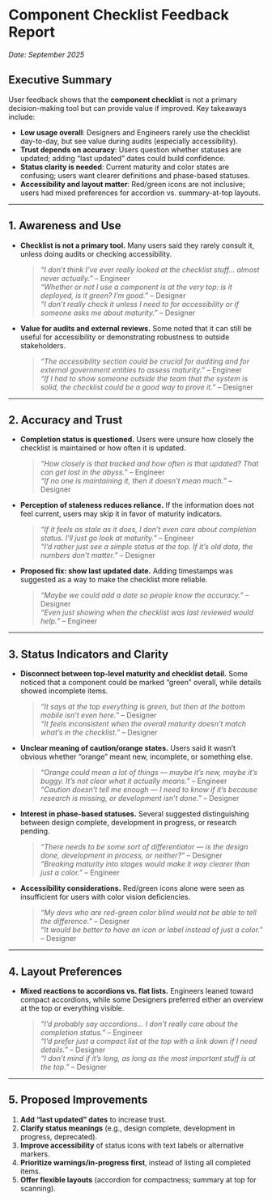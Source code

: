 # Component Checklist Feedback Report  
*Date: September 2025*  

## Executive Summary  
User feedback shows that the **component checklist** is not a primary decision-making tool but can provide value if improved. Key takeaways include:  
- **Low usage overall**: Designers and Engineers rarely use the checklist day-to-day, but see value during audits (especially accessibility).  
- **Trust depends on accuracy**: Users question whether statuses are updated; adding “last updated” dates could build confidence.  
- **Status clarity is needed**: Current maturity and color states are confusing; users want clearer definitions and phase-based statuses.  
- **Accessibility and layout matter**: Red/green icons are not inclusive; users had mixed preferences for accordion vs. summary-at-top layouts.  

---

## 1. Awareness and Use  
- **Checklist is not a primary tool.** Many users said they rarely consult it, unless doing audits or checking accessibility.  
  > *“I don’t think I’ve ever really looked at the checklist stuff… almost never actually.”* – Engineer  
  > *“Whether or not I use a component is at the very top: is it deployed, is it green? I’m good.”* – Designer  
  > *“I don’t really check it unless I need to for accessibility or if someone asks me about maturity.”* – Designer  

- **Value for audits and external reviews.** Some noted that it can still be useful for accessibility or demonstrating robustness to outside stakeholders.  
  > *“The accessibility section could be crucial for auditing and for external government entities to assess maturity.”* – Engineer  
  > *“If I had to show someone outside the team that the system is solid, the checklist could be a good way to prove it.”* – Designer  

---

## 2. Accuracy and Trust  
- **Completion status is questioned.** Users were unsure how closely the checklist is maintained or how often it is updated.  
  > *“How closely is that tracked and how often is that updated? That can get lost in the abyss.”* – Engineer  
  > *“If no one is maintaining it, then it doesn’t mean much.”* – Designer  

- **Perception of staleness reduces reliance.** If the information does not feel current, users may skip it in favor of maturity indicators.  
  > *“If it feels as stale as it does, I don’t even care about completion status. I’ll just go look at maturity.”* – Engineer  
  > *“I’d rather just see a simple status at the top. If it’s old data, the numbers don’t matter.”* – Designer  

- **Proposed fix: show last updated date.** Adding timestamps was suggested as a way to make the checklist more reliable.  
  > *“Maybe we could add a date so people know the accuracy.”* – Designer  
  > *“Even just showing when the checklist was last reviewed would help.”* – Engineer  

---

## 3. Status Indicators and Clarity  
- **Disconnect between top-level maturity and checklist detail.** Some noticed that a component could be marked “green” overall, while details showed incomplete items.  
  > *“It says at the top everything is green, but then at the bottom mobile isn’t even here.”* – Designer  
  > *“It feels inconsistent when the overall maturity doesn’t match what’s in the checklist.”* – Designer  

- **Unclear meaning of caution/orange states.** Users said it wasn’t obvious whether “orange” meant new, incomplete, or something else.  
  > *“Orange could mean a lot of things — maybe it’s new, maybe it’s buggy. It’s not clear what it actually means.”* – Engineer  
  > *“Caution doesn’t tell me enough — I need to know if it’s because research is missing, or development isn’t done.”* – Designer  

- **Interest in phase-based statuses.** Several suggested distinguishing between design complete, development in progress, or research pending.  
  > *“There needs to be some sort of differentiator — is the design done, development in process, or neither?”* – Designer  
  > *“Breaking maturity into stages would make it way clearer than just a color.”* – Engineer  

- **Accessibility considerations.** Red/green icons alone were seen as insufficient for users with color vision deficiencies.  
  > *“My devs who are red-green color blind would not be able to tell the difference.”* – Designer  
  > *“It would be better to have an icon or label instead of just a color.”* – Designer  

---

## 4. Layout Preferences  
- **Mixed reactions to accordions vs. flat lists.** Engineers leaned toward compact accordions, while some Designers preferred either an overview at the top or everything visible.  
  > *“I’d probably say accordions… I don’t really care about the completion status.”* – Engineer  
  > *“I’d prefer just a compact list at the top with a link down if I need details.”* – Designer  
  > *“I don’t mind if it’s long, as long as the most important stuff is at the top.”* – Designer  

---

## 5. Proposed Improvements  
1. **Add “last updated” dates** to increase trust.  
2. **Clarify status meanings** (e.g., design complete, development in progress, deprecated).  
3. **Improve accessibility** of status icons with text labels or alternative markers.  
4. **Prioritize warnings/in-progress first**, instead of listing all completed items.  
5. **Offer flexible layouts** (accordion for compactness; summary at top for scanning).  
